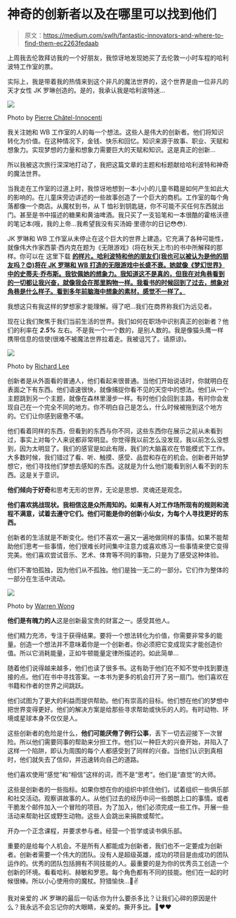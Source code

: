 # 神奇的创新者以及在哪里可以找到他们

> 原文：<https://medium.com/swlh/fantastic-innovators-and-where-to-find-them-ec2263fedaab>

上周我去伦敦拜访我的一个好朋友，我惊讶地发现她买了去伦敦一小时车程的哈利波特工作室的票。

实际上，我是带着我的热情来到这个非凡的魔法世界的，这个世界是由一位非凡的天才女性 JK 罗琳创造的。是的，我承认我是哈利波特迷…

![](img/832debdc3d1df06fb913243d647a06fb.png)

Photo by [Pierre Châtel-Innocenti](https://unsplash.com/@chatelp?utm_source=unsplash&utm_medium=referral&utm_content=creditCopyText)

我关注她和 WB 工作室的人的每一个想法。这些人是伟大的创新者。他们将知识转化为价值。在这种情况下，金钱、快乐和回忆。知识来源于故事、职业、天赋和想象力。实现梦想的力量和想象力需要巨大的天赋和知识。这是真正的创新…

所以我被这次旅行深深地打动了，我把这篇文章的主题和标题献给哈利波特和神奇的魔法世界。

当我走在工作室的过道上时，我惊讶地想到一本小小的儿童书籍是如何产生如此大的影响的。在儿童床旁边讲述的一些故事创造了一个巨大的商机。工作室的每个角落都像一个商店。从魔杖到书，从 T 恤衫到钥匙链，你不可能不买任何东西就出门。甚至是书中描述的糖果和黄油啤酒。我只买了一支铅笔和一本很酷的霍格沃德的笔记本(哦，我的上帝…我希望我没有买汤姆·里德尔的日记😳😳).

JK 罗琳和 WB 工作室从未停止在这个巨大的世界上建造。它充满了各种可能性，就像伟大作家西蒙·西内克在题为《无限游戏》(将在秋天上市)的书中所解释的那样。你可以在 这里下载 [**的样片。哈利波特和他的朋友们(我也可以被认为是他的朋友吗？😍)将在 JK 罗琳和 WB 打造的无限游戏中长盛不衰。她就像《梦幻世界》中的史蒂夫·乔布斯。我钦佩她的想象力。我知道这不是真的，但我在对角巷看到的一切都让我兴奋，就像我会在那里购物一样。我看书的时候回到了过去，想象对角巷是什么样子。看到多年前脑海中想象的素材，感觉不一样了。**](https://simonsinek.com/wp-content/uploads/2019/06/The-Infinite-Game_Free-Preview.pdf)

我想这只有我这样的梦想家才能理解。得了吧…我们在商界称我们为远见者。

现在让我们聚焦于我们当前生活的世界。我们如何在职场中识别真正的创新者？他们的利率在 ***2.5%*** 左右。不是我一个一个数的，是别人数的。我是像猫头鹰一样携带信息的信使(很难不被魔法世界拉着走。我被诅咒了。请原谅)。

![](img/29bd4d71bae336901a090f12ea6c786e.png)

Photo by [Richard Lee](https://unsplash.com/@brock222?utm_source=unsplash&utm_medium=referral&utm_content=creditCopyText)

创新者是从外面看的普通人，他们看起来很普通。当他们开始说话时，你就明白在表面之下有东西。他们语速很快，就像捕捉你看不见的天空中的想法。他们从一个主题跳到另一个主题，就像在森林里漫步一样。有时他们会回到主路，有时你会发现自己在一个完全不同的地方。你不明白自己是怎么，什么时候被拖到这个地方的。它们让你感到疲惫不堪。

他们看着同样的东西，但看到的东西与你不同，这些东西你在展示之前从未看到过，事实上对每个人来说都非常明显。你觉得我以前怎么没发现，我以前怎么没想到，因为太明显了。我们的感官是如此有限，我们的大脑喜欢在节能模式下工作。大多数时候，我们错过了看、听、触摸、感受、品尝和存在的机会。创新者开始梦想它，他们寻找他们梦想去感知的东西。这就是为什么他们能看到别人看不到的东西。这是关于意识。

**他们倾向于好奇**和思考无形的世界，无论是思想、灵魂还是观念。

**他们喜欢挑战现状。我相信这是众所周知的。如果有人对工作场所现有的规则和流程不满意，试着去遵守它们。他们可能是你的创新小仙女，为每个人寻找更好的东西。**

创新者的生活就是不断变化。他们不喜欢一遍又一遍地做同样的事情。如果不能帮助他们思考一些事情，他们很难长时间集中注意力或喜欢练习一些事情来使它变得完美。他们喜欢尝试音乐、艺术、体育等不同的事物，只是为了感受这种体验。

他们不害怕孤独，因为他们从不孤独。他们是独一无二的一部分。它们作为整体的一部分在生活中流动。

![](img/f8d119bc46c32b0389937a8c242d3df0.png)

Photo by [Warren Wong](https://unsplash.com/@wflwong?utm_source=unsplash&utm_medium=referral&utm_content=creditCopyText)

**他们是有魄力的人**这是创新最宝贵的财富之一。感受其他人。

他们精力充沛，专注于获得结果。要将一个想法转化为价值，你需要非常多的能量。创造一个想法并不意味着你是一个创新者。你必须把它变成现实才能创造价值。所以它消耗能量，正如牛顿能量定律所描述的。如此简单…

随着他们说得越来越多，他们也读了很多书。这有助于他们在不知不觉中找到要连接的点。他们在书中寻找答案。一本书为更多的机会打开了另一扇门。他们喜欢在书籍和作者的世界之间跳跃。

他们试图为了更大的利益而提供帮助。他们有崇高的目标。他们想在他们的梦想中把世界变得更好。他们的解决方案是给那些寻求帮助或快乐的人的。有时动物、环境或星球本身不仅仅是人。

这些创新者的危险是什么，**他们可能厌倦了例行公事**，丢下一切去迎接下一次冒险。所以他们需要同事的帮助来分担工作。他们以一种巨大的兴奋开始，并陷入了这样一个陷阱，即认为周围的每个人都感受到了同样的兴奋。当他们认识到真相时，他们就失去了信仰，并迅速转向自己的道路。

他们喜欢使用“感觉”和“相信”这样的词，而不是“思考”。他们是“直觉”的大师。

这些是创新者的一些指标。如果你想在你的组织中抓住他们，试着组织一些俱乐部和社交活动。观察讲故事的人。从他们过去的经历中问一些朗朗上口的事情。或者干脆发个邮件加入一个冒险的项目。为了加入，他们必须完成一些工作。开展一些活动来帮助社区或野生动物。这些人会跳出来捐款或帮忙。

开办一个正念课程，并要求参与者。经营一个哲学或读书俱乐部。

重要的是给每个人机会。不是所有人都能成为创新者，我们也不一定要成为创新者。创新者需要一个伟大的团队。没有人是超级英雄，成功的项目是由成功的团队运作的。优秀的团队包括拥有不同技能的人。最重要的是为你的优秀员工创造一个创新的环境。看看哈利、赫敏和罗恩。每个角色都有不同的技能。他们在一起的时候很棒。所以小心使用你的魔杖。狩猎愉快…🙏✌️

我对亲爱的 JK 罗琳的最后一句话:你为什么要杀多比？让我们心碎的原因是什么？我永远不会忘记你的大眼睛，亲爱的。撕开多比。🙏❤️❤️